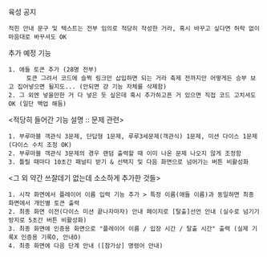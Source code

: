 육성 공지

    적힌 안내 문구 및 텍스트는 전부 임의로 적당히 작성한 거라, 혹시 바꾸고 싶다면 허락 없이 마음대로 바꾸셔도 OK

추가 예정 기능

    1. 애들 토큰 추가 (28명 전부)
         토큰 그려서 코드에 슬쩍 링크만 삽입하면 되는 거라 축제 전까지만 어떻게든 승부 보고 집어넣으면 될지도... (안되면 걍 기능 자체를 삭제함)
    2. 그 외엔 넣을만한 거 다 넣은 듯 싶은데 혹시 추가하고픈 거 있으면 직접 코드 고치셔도 OK (일단 백업 해둠)

<적당히 들어간 기능 설명 :: 문제 관련>

    
    1. 부루마블 객관식 3문제, 단답형 1문제, 루루3세문제(객관식) 1문제, 미션 다이스 1문제(다이스 수치 조정 OK)
    2. 부루마블 객관식 3문제의 경우 랜덤 출력할 때 이미 나온 문제 나오지 않게 조정함
    3. 틀릴 때마다 10초간 패널티 받기 & 선택지 및 다음 화면으로 넘어가는 버튼 비활성화

  <그 외 약간 쓰잘데기 없는데 소소하게 추가한 것들>

  
    1. 시작 화면에서 플레이어 이름 입력 기능 추가 > 특정 이름(애들 이름)과 동일하면 최종 화면에서 개인별 토큰 출력
    2. 최종 화면 이전(다이스 미션 끝나자마자) 안내 페이지로 [탈출]선언 안내 (실수로 넘기기 방지로 5초간 버튼 비활성화)
    3. 최종 화면에 인증용 화면으로 "플레이어 이름 / 입장 시간 / 탈출 시간" 출력 (실제 기록X 인증용 기록O, 안내O)
    4. 최종 화면에 다음 단계 안내 ([참가상] 명령어 안내)
